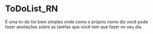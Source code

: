 # ToDoList_RN

É uma to-do list bem simples onde como o próprio nome diz você pode fazer anotações sobre as tarefas que você tem que fazer no seu dia.

